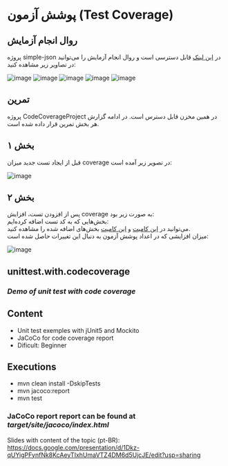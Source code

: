 # پوشش آزمون (Test Coverage)
## روال انجام آزمایش
پروژه simple-json در [این لینک](https://github.com/seyyedAlirezaGhazanfari/json-simple) قابل دسترسی است و روال انجام آزمایش را ‌می‌توانید در تصاویر زیر مشاهده کنید:

![image](https://github.com/seyyedAlirezaGhazanfari/CodeCoverageProject/assets/56260232/d3424af1-e2c9-4aed-b2d3-2fbe73658898)
![image](https://github.com/seyyedAlirezaGhazanfari/CodeCoverageProject/assets/56260232/3b7882e1-9cc6-4fbc-85ad-9ae4eba6bf71)
![image](https://github.com/seyyedAlirezaGhazanfari/CodeCoverageProject/assets/56260232/665cb81d-dbf7-4a58-922a-667649c1ce22)
![image](https://github.com/seyyedAlirezaGhazanfari/CodeCoverageProject/assets/56260232/7eebe37d-2f1f-482d-bcdf-63fda6db7323)
![image](https://github.com/seyyedAlirezaGhazanfari/CodeCoverageProject/assets/56260232/3d90965c-ea61-400c-8864-d5268fa74fd4)

## تمرین
پروژه CodeCoverageProject در همین مخزن قابل دسترس است. در ادامه گزارش هر بخش تمرین قرار داده شده است.
## بخش ۱
قبل از ایجاد تست جدید میزان coverage در تصویر زیر آمده است:

![image](https://github.com/seyyedAlirezaGhazanfari/CodeCoverageProject/assets/56260232/e7c27e23-1168-4526-96b9-703176b1c2e6)

## بخش ۲
پس از افزودن تست، افزایش coverage به صورت زیر بود:<br/>
بخش‌هایی که به کد تست اضافه کرده‌ایم:<br/>
می‌توانید در [این کامیت](https://github.com/seyyedAlirezaGhazanfari/CodeCoverageProject/commit/26ce0a926565d69200fe85eb68114a33bfce76a7) و [این کامیت](https://github.com/seyyedAlirezaGhazanfari/CodeCoverageProject/commit/5ac2a5596cce3c0376bf1941c0e592d6357e4ba9) بخش‌های اضافه شده را مشاهده کنید.<br/>
میزان افزایشی که در اعداد پوشش آزمون به دنبال این تغییرات حاصل شده است:

![image](https://github.com/seyyedAlirezaGhazanfari/CodeCoverageProject/assets/56260232/6c2c34f2-e9bc-4433-8bae-f8c1c04f10f9)



## unittest.with.codecoverage
### _Demo of unit test with code coverage_

## Content
- Unit test exemples with jUnit5 and Mockito
- JaCoCo for code coverage report
- Dificult: Beginner

## Executions
- mvn clean install -DskipTests
- mvn jacoco:report
- mvn test

### JaCoCo report report can be found at _target/site/jacoco/index.html_

Slides with content of the topic (pt-BR):<br> https://docs.google.com/presentation/d/1Dkz-qUYigPFynfNk8KcAeyTIxhUmaVTZ4DM6d5UjcJE/edit?usp=sharing

